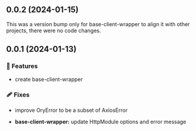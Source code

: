 ## 0.0.2 (2024-01-15)

This was a version bump only for base-client-wrapper to align it with other projects, there were no code changes.

## 0.0.1 (2024-01-13)


### 🚀 Features

- create base-client-wrapper


### 🩹 Fixes

- improve OryError to be a subset of AxiosError

- **base-client-wrapper:** update HttpModule options and error message
